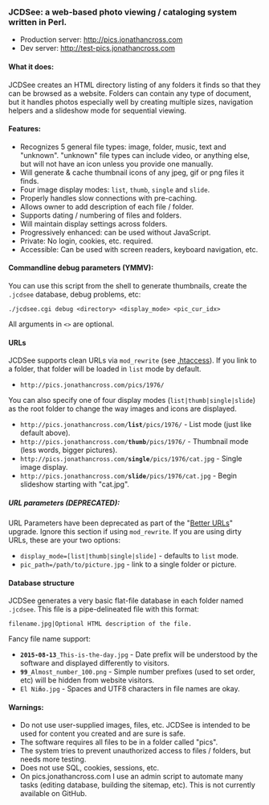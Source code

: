 ### JCDSee: a web-based photo viewing / cataloging system written in Perl.
* Production server: http://pics.jonathancross.com
* Dev server: http://test-pics.jonathancross.com

#### What it does:
JCDSee creates an HTML directory listing of any folders it finds so that they can be browsed as a website.  Folders can contain any type of document, but it handles photos especially well by creating multiple sizes, navigation helpers and a slideshow mode for sequential viewing.

#### Features:
* Recognizes 5 general file types: image, folder, music, text and "unknown".
  "unknown" file types can include video, or anything else, but will not
  have an icon unless you provide one manually.
* Will generate & cache thumbnail icons of any jpeg, gif or png files it finds.
* Four image display modes: `list`, `thumb`, `single` and `slide`.
* Properly handles slow connections with pre-caching.
* Allows owner to add description of each file / folder.
* Supports dating / numbering of files and folders.
* Will maintain display settings across folders.
* Progressively enhanced: can be used without JavaScript.
* Private: No login, cookies, etc. required.
* Accessible: Can be used with screen readers, keyboard navigation, etc.

#### Commandline debug parameters (YMMV):
You can use this script from the shell to generate thumbnails, create the `.jcdsee` database, debug problems, etc:

    ./jcdsee.cgi debug <directory> <display_mode> <pic_cur_idx>
All arguments in `<>` are optional.

#### URLs
JCDSee supports clean URLs via `mod_rewrite` (see [.htaccess](.htaccess#L27)).
If you link to a folder, that folder will be loaded in `list` mode by default.
* `http://pics.jonathancross.com/pics/1976/`

You can also specify one of four display modes (`list|thumb|single|slide`) as the root folder to change the way images and icons are displayed.
* <code>http:<span></span>//pics.jonathancross.com/**list**/pics/1976/</code> - List mode (just like default above).
* <code>http:<span></span>//pics.jonathancross.com/**thumb**/pics/1976/</code> - Thumbnail mode (less words, bigger pictures).
* <code>http:<span></span>//pics.jonathancross.com/**single**/pics/1976/cat.jpg</code> - Single image display.
* <code>http:<span></span>//pics.jonathancross.com/**slide**/pics/1976/cat.jpg</code> - Begin slideshow starting with "cat.jpg".


##### URL parameters (DEPRECATED):
URL Parameters have been deprecated as part of the "[Better URLs](https://github.com/jonathancross/pics.jonathancross.com/milestones/Better%20URLs)" upgrade.  Ignore this section if using `mod_rewrite`.  If you are using dirty URLs, these are your two options:
* `display_mode=[list|thumb|single|slide]` - defaults to `list` mode.
* `pic_path=/path/to/picture.jpg` - link to a single folder or picture.

#### Database structure
JCDSee generates a very basic flat-file database in each folder named `.jcdsee`.  This file is a pipe-delineated file with this format:

    filename.jpg|Optional HTML description of the file.  

Fancy file name support:
* <code>**2015-08-13**_This-is-the-day.jpg</code> - Date prefix will be understood by the software and displayed differently to visitors.
* <code>**99**_Almost_number_100.png</code> - Simple number prefixes (used to set order, etc) will be hidden from website visitors.
* <code>El Ni**ñ**o.jpg</code> - Spaces and UTF8 characters in file names are okay.

#### Warnings:
* Do not use user-supplied images, files, etc. JCDSee is intended to be used for content you created and are sure is safe.
* The software requires all files to be in a folder called "pics".
* The system tries to prevent unauthorized access to files / folders, but needs more testing.
* Does not use SQL, cookies, sessions, etc.
* On pics.jonathancross.com I use an admin script to automate many tasks (editing database, building the sitemap, etc). This is not currently available on GitHub.
